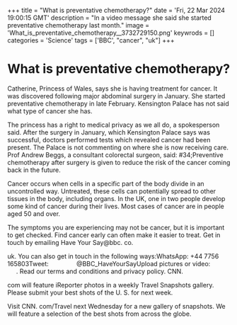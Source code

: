 +++
title = "What is preventative chemotherapy?"
date = 'Fri, 22 Mar 2024 19:00:15 GMT'
description = "In a video message she said she started preventative chemotherapy last month."
image = 'What_is_preventative_chemotherapy__3732729150.png'
keywrods =  []
categories = 'Science'
tags = ['BBC', "cancer", "uk"]
+++

# What is preventative chemotherapy?

Catherine, Princess of Wales, says she is having treatment for cancer.
It was discovered following major abdominal surgery in January.
She started preventative chemotherapy in late February.
Kensington Palace has not said what type of cancer she has.

The princess has a right to medical privacy as we all do, a spokesperson said.
After the surgery in January, which Kensington Palace says was successful, doctors performed tests which revealed cancer had been present.
The Palace is not commenting on where she is now receiving care.
Prof Andrew Beggs, a consultant colorectal surgeon, said: <bb>#34;Preventive chemotherapy after surgery is given to reduce the risk of the cancer coming back in the future.

Cancer occurs when cells in a specific part of the body divide in an uncontrolled way.
Untreated, these cells can potentially spread to other tissues in the body, including organs.
In the UK, one in two people develop some kind of cancer during their lives.
Most cases of cancer are in people aged 50 and over.

The symptoms you are experiencing may not be cancer, but it is important to get checked.
Find cancer early can often make it easier to treat.
Get in touch by emailing Have Your Say@bbc.
co.

uk.
You can also get in touch in the following ways:WhatsApp: +44 7756 165803Tweet:                 @BBC_HaveYourSayUpload pictures or video:                .
Read our terms and conditions and privacy policy.
CNN.

com will feature iReporter photos in a weekly Travel Snapshots gallery.
Please submit your best shots of the U.
S.
for next week.

Visit CNN.
com/Travel next Wednesday for a new gallery of snapshots.
We will feature a selection of the best shots from across the globe.


